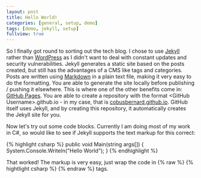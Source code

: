 ```yaml
---
layout: post
title: Hello World!
categories: [general, setup, demo]
tags: [demo, jekyll, setup]
fullview: true
---
```


So I finally got round to sorting out the tech blog. I chose to use [Jekyll](http://jykellrb.com) rather than [WordPress](https://wordpress.com) as I didn't want to deal with constant updates and security vulnerabilities. Jekyll generates a static site based on the posts created, but still has the advantages of a CMS like tags and categories. Posts are written using [Markdown](http://kramdown.gettalong.org/) in a plain text file, making it very easy to do the formatting. You are able to generate the site locally before publishing / pushing it elsewhere. This is where one of the other benefits come in: [GitHub Pages](https://pages.github.com/). You are able to create a repository with the format \<GitHub Username\>.github.io - in my case, that is [cobusbernard.github.io](https://cobusbernard.github.io). GitHub itself uses Jekyll, and by creating this repository, it automatically creates the Jekyll site for you.

Now let's try out some code blocks. Currently I am doing most of my work in C#, so would like to see if Jekyll supports the text markup for this correct:

{% highlight csharp %}
public void Main(string args[])
{
    System.Console.Writeln("Hello World");
}
{% endhighlight %}

That worked! The markup is very easy, just wrap the code in {% raw %} {% hightlight csharp %} {% endraw %} tags.

